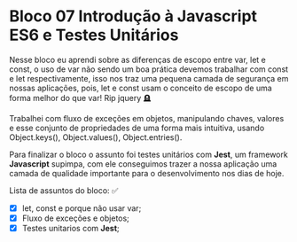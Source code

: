 # Bloco 07 Introdução à Javascript ES6 e Testes Unitários
 
Nesse bloco eu aprendi sobre as diferenças de escopo entre var, let e const, o uso de var não sendo um boa prática devemos trabalhar com const e let respectivamente, isso nos traz uma pequena camada de segurança em nossas aplicações, pois, let e const usam o conceito de escopo de uma forma melhor do que var! Rip jquery 🪦
 
Trabalhei com fluxo de exceções em objetos, manipulando chaves, valores e esse conjunto de propriedades de uma forma mais intuitiva, usando Object.keys(), Object.values(), Object.entries().
 
Para finalizar o bloco o assunto foi testes unitários com **Jest**, um framework **Javascript** supimpa, com ele conseguimos trazer a nossa aplicação uma camada de qualidade importante para o desenvolvimento nos dias de hoje.
 
Lista de assuntos do bloco: ✅
 
- [x] let, const e porque não usar var;
- [x] Fluxo de exceções e objetos;
- [x] Testes unitarios com **Jest**;
